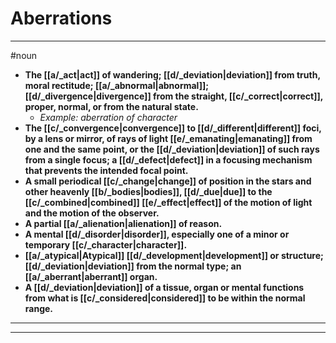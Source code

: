 # Aberrations
---
#noun
- **The [[a/_act|act]] of wandering; [[d/_deviation|deviation]] from truth, moral rectitude; [[a/_abnormal|abnormal]]; [[d/_divergence|divergence]] from the straight, [[c/_correct|correct]], proper, normal, or from the natural state.**
	- _Example: aberration of character_
- **The [[c/_convergence|convergence]] to [[d/_different|different]] foci, by a lens or mirror, of rays of light [[e/_emanating|emanating]] from one and the same point, or the [[d/_deviation|deviation]] of such rays from a single focus; a [[d/_defect|defect]] in a focusing mechanism that prevents the intended focal point.**
- **A small periodical [[c/_change|change]] of position in the stars and other heavenly [[b/_bodies|bodies]], [[d/_due|due]] to the [[c/_combined|combined]] [[e/_effect|effect]] of the motion of light and the motion of the observer.**
- **A partial [[a/_alienation|alienation]] of reason.**
- **A mental [[d/_disorder|disorder]], especially one of a minor or temporary [[c/_character|character]].**
- **[[a/_atypical|Atypical]] [[d/_development|development]] or structure; [[d/_deviation|deviation]] from the normal type; an [[a/_aberrant|aberrant]] organ.**
- **A [[d/_deviation|deviation]] of a tissue, organ or mental functions from what is [[c/_considered|considered]] to be within the normal range.**
---
---

